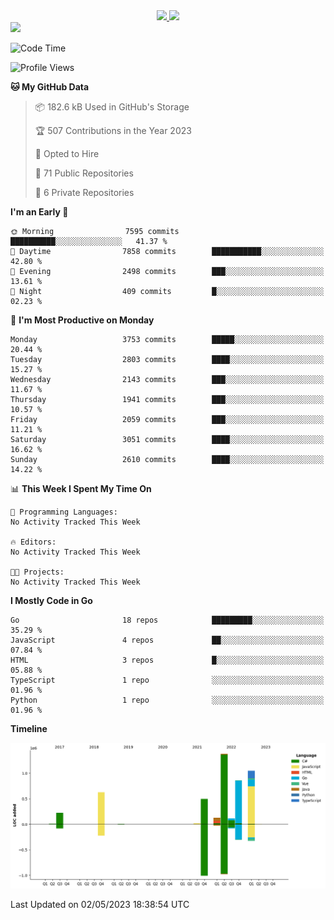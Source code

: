 <div align="center">
  <a href="https://github.com/arielsrv">
    <img height="180em" src="https://github-readme-stats.vercel.app/api?username=arielsrv&show_icons=true&theme=radical&include_all_commits=true&count_private=true"/>
    <img height="180em" src="https://github-readme-stats.vercel.app/api/top-langs/?username=arielsrv&layout=compact&langs_count=10&theme=radical"/>
 </a>
</div>

<div>
  <a href="https://www.linkedin.com/in/arielpineiro/" target="_blank">
    <img src="https://img.shields.io/badge/-LinkedIn-%230077B5?style=for-the-badge&logo=linkedin&logoColor=white" target="_blank">
  </a>
</div>

<!--START_SECTION:waka-->
![Code Time](http://img.shields.io/badge/Code%20Time-0%20secs-blue)

![Profile Views](http://img.shields.io/badge/Profile%20Views-0-blue)

**🐱 My GitHub Data** 

> 📦 182.6 kB Used in GitHub's Storage 
 > 
> 🏆 507 Contributions in the Year 2023
 > 
> 💼 Opted to Hire
 > 
> 📜 71 Public Repositories 
 > 
> 🔑 6 Private Repositories 
 > 
**I'm an Early 🐤** 

```text
🌞 Morning                7595 commits        ██████████░░░░░░░░░░░░░░░   41.37 % 
🌆 Daytime                7858 commits        ███████████░░░░░░░░░░░░░░   42.80 % 
🌃 Evening                2498 commits        ███░░░░░░░░░░░░░░░░░░░░░░   13.61 % 
🌙 Night                  409 commits         █░░░░░░░░░░░░░░░░░░░░░░░░   02.23 % 
```
📅 **I'm Most Productive on Monday** 

```text
Monday                   3753 commits        █████░░░░░░░░░░░░░░░░░░░░   20.44 % 
Tuesday                  2803 commits        ████░░░░░░░░░░░░░░░░░░░░░   15.27 % 
Wednesday                2143 commits        ███░░░░░░░░░░░░░░░░░░░░░░   11.67 % 
Thursday                 1941 commits        ███░░░░░░░░░░░░░░░░░░░░░░   10.57 % 
Friday                   2059 commits        ███░░░░░░░░░░░░░░░░░░░░░░   11.21 % 
Saturday                 3051 commits        ████░░░░░░░░░░░░░░░░░░░░░   16.62 % 
Sunday                   2610 commits        ████░░░░░░░░░░░░░░░░░░░░░   14.22 % 
```


📊 **This Week I Spent My Time On** 

```text
💬 Programming Languages: 
No Activity Tracked This Week

🔥 Editors: 
No Activity Tracked This Week

🐱‍💻 Projects: 
No Activity Tracked This Week
```

**I Mostly Code in Go** 

```text
Go                       18 repos            █████████░░░░░░░░░░░░░░░░   35.29 % 
JavaScript               4 repos             ██░░░░░░░░░░░░░░░░░░░░░░░   07.84 % 
HTML                     3 repos             █░░░░░░░░░░░░░░░░░░░░░░░░   05.88 % 
TypeScript               1 repo              ░░░░░░░░░░░░░░░░░░░░░░░░░   01.96 % 
Python                   1 repo              ░░░░░░░░░░░░░░░░░░░░░░░░░   01.96 % 
```



**Timeline**

![Lines of Code chart](https://raw.githubusercontent.com/arielsrv/arielsrv/main/assets/bar_graph.png)


 Last Updated on 02/05/2023 18:38:54 UTC
<!--END_SECTION:waka-->

